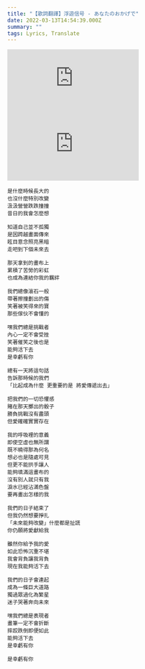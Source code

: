 ```yaml
---
title: "【歌詞翻譯】浮遊信号 - あなたのおかげで"
date: 2022-03-13T14:54:39.000Z
summary: ""
tags: Lyrics, Translate
---
```


<iframe src="https://www.youtube.com/embed/i90OEmXbFQ8" title="YouTube video player" frameborder="0" allow="accelerometer; autoplay; clipboard-write; encrypted-media; gyroscope; picture-in-picture" allowfullscreen></iframe>

<iframe src="https://www.youtube.com/embed/fVtAPaRLk0Q" title="YouTube video player" frameborder="0" allow="accelerometer; autoplay; clipboard-write; encrypted-media; gyroscope; picture-in-picture" allowfullscreen></iframe>

```
是什麼時候長大的
也沒什麼特別改變
汲汲營營跌跌撞撞
昔日的我會怎麼想

知道自己並不孤獨
是因跨越畫面傳來
眩目意念照亮黑暗
走吧到下個未來去

那天拿到的畫布上
累積了苦勞的彩虹
也成為連結你我的羈絆

我們總像滾石一般
帶著擦撞劃出的傷
笑著被笑得來的寶
那些傢伙不會懂的

嘿我們總是挑戰者
內心一定不會受挫
笑著催笑之後也是
能夠活下去
是幸虧有你

總有一天將這句話
告訴那時候的我們
「比起成為什麼 更重要的是 將愛傳遞出去」

把我們的一切恐懼感
賭在那天擲出的骰子
勝負挑戰沒有盡頭
但愛確確實實存在

我的呼吸裡的意義
即使空虛也無所謂
既不曉得那為何名
想必也是隨處可見
但更不能拱手讓人
能夠填滿這畫布的
沒有別人就只有我
淚水已經沾滿色盤
要再畫出怎樣的我

我們的日子結束了
但我仍然想要掙扎
「未來能夠改變」什麼都是扯謊
你仍願將愛獻給我

雖然你給予我的愛
如此恐怖沉重不堪
我會背負讓我背負
現在我能夠活下去

我們的日子會連起
成為一條巨大道路
獨過眾過化為繁星
迷子哭著奔向未來

嘿我們總是表現者
畫筆一定不會折斷
摔跤跌倒即便如此
能夠活下去
是幸虧有你

是幸虧有你
```